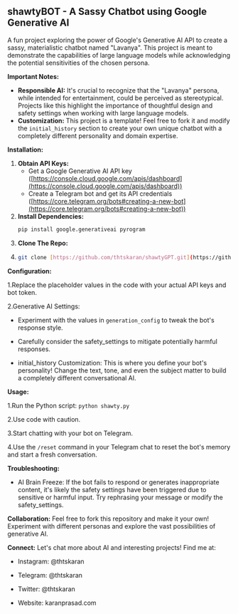 ## shawtyBOT - A Sassy Chatbot using Google Generative AI

A fun project exploring the power of Google's Generative AI API to create a sassy, materialistic chatbot named "Lavanya". This project is meant to demonstrate the capabilities of large language models while acknowledging the potential sensitivities of the chosen persona. 

**Important Notes:**

* **Responsible AI:** It's crucial to recognize that the "Lavanya" persona, while intended for entertainment, could be perceived as stereotypical. Projects like this highlight the importance of thoughtful design and safety settings when working with large language models.
* **Customization:** This project is a template! Feel free to fork it and modify the `initial_history` section to create your own unique chatbot with a completely different personality and domain expertise.

**Installation:**

1. **Obtain API Keys:**
   - Get a Google Generative AI API key ([https://console.cloud.google.com/apis/dashboard](https://console.cloud.google.com/apis/dashboard))
   - Create a Telegram bot and get its API credentials ([https://core.telegram.org/bots#creating-a-new-bot](https://core.telegram.org/bots#creating-a-new-bot))
2. **Install Dependencies:**
   ```bash
   pip install google.generativeai pyrogram
3. **Clone The Repo:**
4. ```bash
   git clone [https://github.com/thtskaran/shawtyGPT.git](https://github.com/thtskaran/shawtyGPT.git) ```
**Configuration:**

1.Replace the placeholder values in the code with your actual API keys and bot token.

2.Generative AI Settings:

* Experiment with the values in ```generation_config``` to tweak the bot's response style.
  
* Carefully consider the safety_settings to mitigate potentially harmful responses.
  
* initial_history Customization:
This is where you define your bot's personality! Change the text, tone, and even the subject matter to build a completely different conversational AI.

**Usage:**

1.Run the Python script:
 ```python shawty.py ```
 
2.Use code with caution.

3.Start chatting with your bot on Telegram.

4.Use the ```/reset``` command in your Telegram chat to reset the bot's memory and start a fresh conversation.


**Troubleshooting:**
- AI Brain Freeze: If the bot fails to respond or generates inappropriate content, it's likely the safety settings have been triggered due to sensitive or harmful input. Try rephrasing your message or modify the safety_settings.

**Collaboration:**
Feel free to fork this repository and make it your own! Experiment with different personas and explore the vast possibilities of generative AI.

**Connect:**
Let's chat more about AI and interesting projects! Find me at:

* Instagram: @thtskaran

* Telegram: @thtskaran
  
* Twitter: @thtskaran

* Website: karanprasad.com
 
